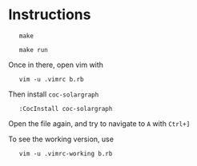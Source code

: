 # Instructions

```
   make

   make run
```

Once in there, open vim with

```
   vim -u .vimrc b.rb
```

Then install `coc-solargraph`

```
   :CocInstall coc-solargraph
```

Open the file again, and try to navigate to `A` with `Ctrl+]`

To see the working version, use

```
   vim -u .vimrc-working b.rb
```
